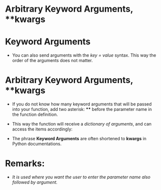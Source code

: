 # Arbitrary Keyword Arguments, **kwargs


# Keyword Arguments
* You can also send arguments with the _key = value_ syntax. This way the order of the arguments does not matter.

# Arbitrary Keyword Arguments, **kwargs
* If you do not know how many keyword arguments that will be passed into your function, add two asterisk: __**__ before the parameter name in the function definition.

* This way the function will receive a _dictionary of arguments_, and can access the items accordingly:

* The phrase __Keyword Arguments__ are often shortened to __kwargs__ in Python documentations.

# Remarks:
* _It is used where you want the user to enter the parameter name also followed by argument._